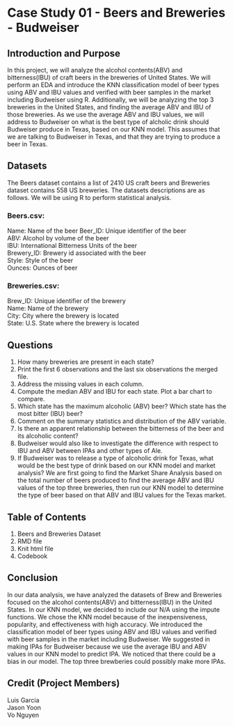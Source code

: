 # Case Study 01 - Beers and Breweries - Budweiser

## Introduction and Purpose
In this project, we will analyze the alcohol contents(ABV) and bitterness(IBU) of craft beers in the breweries of United States. We will perform an EDA and introduce the KNN classification model of beer types using ABV and IBU values and verified with beer samples in the market including Budweiser using R. Additionally, we will be analyzing the top 3 breweries in the United States, and finding the average ABV and IBU of those breweries. As we use the average ABV and IBU values, we will address to Budweiser on what is the best type of alcholic drink should Budweiser produce in Texas, based on our KNN model. This assumes that we are talking to Budweiser in Texas, and that they are trying to produce a beer in Texas. 

## Datasets
The Beers dataset contains a list of 2410 US craft beers and Breweries dataset contains 558 US breweries. The datasets descriptions are as follows. We will be using R to perform statistical analysis.

### Beers.csv:  
Name: Name of the beer
Beer_ID: Unique identifier of the beer  
ABV: Alcohol by volume of the beer  
IBU: International Bitterness Units of the beer  
Brewery_ID: Brewery id associated with the beer  
Style: Style of the beer  
Ounces: Ounces of beer  

### Breweries.csv:  
Brew_ID: Unique identifier of the brewery  
Name: Name of the brewery  
City: City where the brewery is located  
State: U.S. State where the brewery is located  

## Questions
1.	How many breweries are present in each state?  
2.	Print the first 6 observations and the last six observations the merged file.  
3.	Address the missing values in each column.  
4.	Compute the median ABV and IBU for each state. Plot a bar chart to compare.  
5.	Which state has the maximum alcoholic (ABV) beer? Which state has the most bitter (IBU) beer?  
6.	Comment on the summary statistics and distribution of the ABV variable.  
7.	Is there an apparent relationship between the bitterness of the beer and its alcoholic content?  
8.	Budweiser would also like to investigate the difference with respect to IBU and ABV between IPAs and other types of Ale.   
9.  If Budweiser was to release a type of alcoholic drink for Texas, what would be the best type of drink based on our KNN model and market analysis? We are first going to find the Market Share Analysis based on the total number of beers produced to find the average ABV and IBU values of the top three breweries, then run our KNN model to determine the type of beer based on that ABV and IBU values for the Texas market. 

## Table of Contents
1. Beers and Breweries Dataset  
2. RMD file  
3. Knit html file  
4. Codebook  

## Conclusion
In our data analysis, we have analyzed the datasets of Brew and Breweries focused on the alcohol contents(ABV) and bitterness(IBU) in the United States. In our KNN model, we decided to include our N/A using the impute functions. We chose the KNN model because of the inexpensiveness, popularity, and effectiveness with high accuracy. We introduced the classification model of beer types using ABV and IBU values and verified with beer samples in the market including Budweiser. We suggested in making IPAs for Budweiser because we use the average IBU and ABV values in our KNN model to predict IPA. We noticed that there could be a bias in our model. The top three brewberies could possibly make more IPAs. 

## Credit (Project Members)
Luis Garcia  
Jason Yoon  
Vo Nguyen
